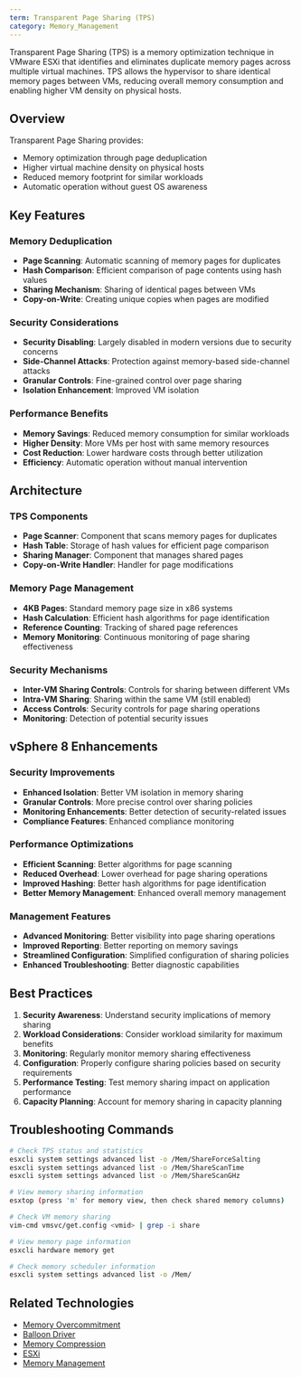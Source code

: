 ```yaml
---
term: Transparent Page Sharing (TPS)
category: Memory_Management
---
```


Transparent Page Sharing (TPS) is a memory optimization technique in VMware ESXi that identifies and eliminates duplicate memory pages across multiple virtual machines. TPS allows the hypervisor to share identical memory pages between VMs, reducing overall memory consumption and enabling higher VM density on physical hosts.

## Overview

Transparent Page Sharing provides:
- Memory optimization through page deduplication
- Higher virtual machine density on physical hosts
- Reduced memory footprint for similar workloads
- Automatic operation without guest OS awareness

## Key Features

### Memory Deduplication
- **Page Scanning**: Automatic scanning of memory pages for duplicates
- **Hash Comparison**: Efficient comparison of page contents using hash values
- **Sharing Mechanism**: Sharing of identical pages between VMs
- **Copy-on-Write**: Creating unique copies when pages are modified

### Security Considerations
- **Security Disabling**: Largely disabled in modern versions due to security concerns
- **Side-Channel Attacks**: Protection against memory-based side-channel attacks
- **Granular Controls**: Fine-grained control over page sharing
- **Isolation Enhancement**: Improved VM isolation

### Performance Benefits
- **Memory Savings**: Reduced memory consumption for similar workloads
- **Higher Density**: More VMs per host with same memory resources
- **Cost Reduction**: Lower hardware costs through better utilization
- **Efficiency**: Automatic operation without manual intervention

## Architecture

### TPS Components
- **Page Scanner**: Component that scans memory pages for duplicates
- **Hash Table**: Storage of hash values for efficient page comparison
- **Sharing Manager**: Component that manages shared pages
- **Copy-on-Write Handler**: Handler for page modifications

### Memory Page Management
- **4KB Pages**: Standard memory page size in x86 systems
- **Hash Calculation**: Efficient hash algorithms for page identification
- **Reference Counting**: Tracking of shared page references
- **Memory Monitoring**: Continuous monitoring of page sharing effectiveness

### Security Mechanisms
- **Inter-VM Sharing Controls**: Controls for sharing between different VMs
- **Intra-VM Sharing**: Sharing within the same VM (still enabled)
- **Access Controls**: Security controls for page sharing operations
- **Monitoring**: Detection of potential security issues

## vSphere 8 Enhancements

### Security Improvements
- **Enhanced Isolation**: Better VM isolation in memory sharing
- **Granular Controls**: More precise control over sharing policies
- **Monitoring Enhancements**: Better detection of security-related issues
- **Compliance Features**: Enhanced compliance monitoring

### Performance Optimizations
- **Efficient Scanning**: Better algorithms for page scanning
- **Reduced Overhead**: Lower overhead for page sharing operations
- **Improved Hashing**: Better hash algorithms for page identification
- **Better Memory Management**: Enhanced overall memory management

### Management Features
- **Advanced Monitoring**: Better visibility into page sharing operations
- **Improved Reporting**: Better reporting on memory savings
- **Streamlined Configuration**: Simplified configuration of sharing policies
- **Enhanced Troubleshooting**: Better diagnostic capabilities

## Best Practices

1. **Security Awareness**: Understand security implications of memory sharing
2. **Workload Considerations**: Consider workload similarity for maximum benefits
3. **Monitoring**: Regularly monitor memory sharing effectiveness
4. **Configuration**: Properly configure sharing policies based on security requirements
5. **Performance Testing**: Test memory sharing impact on application performance
6. **Capacity Planning**: Account for memory sharing in capacity planning

## Troubleshooting Commands

```bash
# Check TPS status and statistics
esxcli system settings advanced list -o /Mem/ShareForceSalting
esxcli system settings advanced list -o /Mem/ShareScanTime
esxcli system settings advanced list -o /Mem/ShareScanGHz

# View memory sharing information
esxtop (press 'm' for memory view, then check shared memory columns)

# Check VM memory sharing
vim-cmd vmsvc/get.config <vmid> | grep -i share

# View memory page information
esxcli hardware memory get

# Check memory scheduler information
esxcli system settings advanced list -o /Mem/
```

## Related Technologies

- [Memory Overcommitment](/glossary/term/memory-overcommitment)
- [Balloon Driver](/glossary/term/balloon-driver)
- [Memory Compression](/glossary/term/memory-compression)
- [ESXi](/glossary/term/esxi)
- [Memory Management](/glossary/term/memory-management)